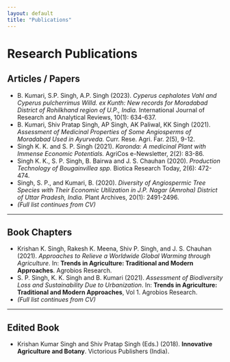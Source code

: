 ```yaml
---
layout: default
title: "Publications"
---
```


# Research Publications

## Articles / Papers
- B. Kumari, S.P. Singh, A.P. Singh (2023). *Cyperus cephalotes Vahl and Cyperus pulcherrimus Willd. ex Kunth: New records for Moradabad District of Rohilkhand region of U.P., India.* International Journal of Research and Analytical Reviews, 10(1): 634-637.
- B. Kumari, Shiv Pratap Singh, AP Singh, AK Paliwal, KK Singh (2021). *Assessment of Medicinal Properties of Some Angiosperms of Moradabad Used in Ayurveda.* Curr. Rese. Agri. Far. 2(5), 9-12.
- Singh K. K. and S. P. Singh (2021). *Karonda: A medicinal Plant with Immense Economic Potentials.* AgriCos e-Newsletter, 2(2): 83-86.
- Singh K. K., S. P. Singh, B. Bairwa and J. S. Chauhan (2020). *Production Technology of Bougainvillea spp.* Biotica Research Today, 2(6): 472-474.
- Singh, S. P., and Kumari, B. (2020). *Diversity of Angiospermic Tree Species with Their Economic Utilization in J.P. Nagar (Amroha) District of Uttar Pradesh, India.* Plant Archives, 20(1): 2491-2496.
- *(Full list continues from CV)*

---

## Book Chapters
- Krishan K. Singh, Rakesh K. Meena, Shiv P. Singh, and J. S. Chauhan (2021). *Approaches to Relieve a Worldwide Global Warming through Agriculture*. In: **Trends in Agriculture: Traditional and Modern Approaches**. Agrobios Research.
- S. P. Singh, K. K. Singh and B. Kumari (2021). *Assessment of Biodiversity Loss and Sustainability Due to Urbanization*. In: **Trends in Agriculture: Traditional and Modern Approaches**, Vol 1. Agrobios Research.
- *(Full list continues from CV)*

---

## Edited Book
- Krishan Kumar Singh and Shiv Pratap Singh (Eds.) (2018). **Innovative Agriculture and Botany**. Victorious Publishers (India).
